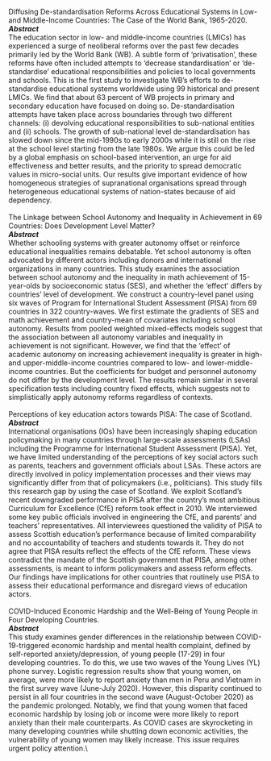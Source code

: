 Diffusing De-standardisation Reforms Across Educational Systems in Low- and Middle-Income Countries: The Case of the World Bank, 1965-2020.\
***Abstract***\
The education sector in low- and middle-income countries (LMICs) has experienced a surge of neoliberal reforms over the past few decades primarily led by the World Bank (WB). A subtle form of ‘privatisation’, these reforms have often included attempts to ‘decrease standardisation’ or ‘de-standardise’ educational responsibilities and policies to local governments and schools. This is the first study to investigate WB’s efforts to de-standardise educational systems worldwide using 99 historical and present LMICs. We find that about 63 percent of WB projects in primary and secondary education have focused on doing so. De-standardisation attempts have taken place across boundaries through two different channels: (i) devolving educational responsibilities to sub-national entities and (ii) schools. The growth of sub-national level de-standardisation has slowed down since the mid-1990s to early 2000s while it is still on the rise at the school level starting from the late 1980s. We argue this could be led by a global emphasis on school-based intervention, an urge for aid effectiveness and better results, and the priority to spread democratic values in micro-social units. Our results give important evidence of how homogeneous strategies of supranational organisations spread through heterogeneous educational systems of nation-states because of aid dependency.\
\
The Linkage between School Autonomy and Inequality in Achievement in 69 Countries: Does Development Level Matter?\
***Abstract***\
Whether schooling systems with greater autonomy offset or reinforce educational inequalities remains debatable. Yet school autonomy is often advocated by different actors including donors and international organizations in many countries. This study examines the association between school autonomy and the inequality in math achievement of 15-year-olds by socioeconomic status (SES), and whether the ‘effect’ differs by countries’ level of development. We construct a country-level panel using six waves of Program for International Student Assessment (PISA) from 69 countries in 322 country-waves. We first estimate the gradients of SES and math achievement and country-mean of covariates including school autonomy. Results from pooled weighted mixed-effects models suggest that the association between all autonomy variables and inequality in achievement is not significant. However, we find that the ‘effect’ of academic autonomy on increasing achievement inequality is greater in high- and upper-middle-income countries compared to low- and lower-middle-income countries. But the coefficients for budget and personnel autonomy do not differ by the development level. The results remain similar in several specification tests including country fixed effects, which suggests not to simplistically apply autonomy reforms regardless of contexts.\
\
Perceptions of key education actors towards PISA: The case of Scotland.\
***Abstract***\
International organisations (IOs) have been increasingly shaping education policymaking in many countries through large-scale assessments (LSAs) including the Programme for International Student Assessment (PISA). Yet, we have limited understanding of the perceptions of key social actors such as parents, teachers and government officials about LSAs. These actors are directly involved in policy implementation processes and their views may significantly differ from that of policymakers (i.e., politicians). This study fills this research gap by using the case of Scotland. We exploit Scotland’s recent downgraded performance in PISA after the country’s most ambitious Curriculum for Excellence (CfE) reform took effect in 2010. We interviewed some key public officials involved in engineering the CfE, and parents’ and teachers’ representatives. All interviewees questioned the validity of PISA to assess Scottish education’s performance because of limited comparability and no accountability of teachers and students towards it. They do not agree that PISA results reflect the effects of the CfE reform. These views contradict the mandate of the Scottish government that PISA, among other assessments, is meant to inform policymakers and assess reform effects. Our findings have implications for other countries that routinely use PISA to assess their educational performance and disregard views of education actors.\
\
COVID-Induced Economic Hardship and the Well-Being of Young People in Four Developing Countries.\
***Abstract***\
This study examines gender differences in the relationship between COVID-19-triggered economic hardship and mental health complaint, defined by self-reported anxiety/depression, of young people (17-29) in four developing countries. To do this, we use two waves of the Young Lives (YL) phone survey. Logistic regression results show that young women, on average, were more likely to report anxiety than men in Peru and Vietnam in the first survey wave (June-July 2020). However, this disparity continued to persist in all four countries in the second wave (August-October 2020) as the pandemic prolonged. Notably, we find that young women that faced economic hardship by losing job or income were more likely to report anxiety than their male counterparts. As COVID cases are skyrocketing in many developing countries while shutting down economic activities, the vulnerability of young women may likely increase. This issue requires urgent policy attention.\

